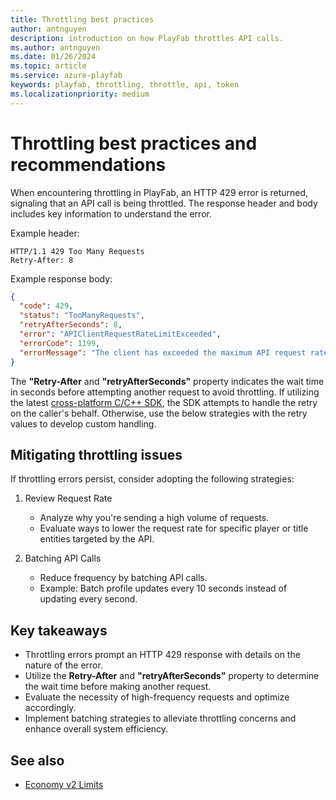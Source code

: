 ```yaml
---
title: Throttling best practices
author: antnguyen
description: introduction on how PlayFab throttles API calls.
ms.author: antnguyen
ms.date: 01/26/2024
ms.topic: article
ms.service: azure-playfab
keywords: playfab, throttling, throttle, api, token
ms.localizationpriority: medium
---
```


# Throttling best practices and recommendations
  
When encountering throttling in PlayFab, an HTTP 429 error is returned, signaling that an API call is being throttled. The response header and body includes key information to understand the error. 

Example header:
```http
HTTP/1.1 429 Too Many Requests
Retry-After: 8
```

Example response body:
```json
{ 
  "code": 429, 
  "status": "TooManyRequests", 
  "retryAfterSeconds": 8, 
  "error": "APIClientRequestRateLimitExceeded", 
  "errorCode": 1199, 
  "errorMessage": "The client has exceeded the maximum API request rate and is being throttled" 
} 
```

The **"Retry-After** and **"retryAfterSeconds"** property indicates the wait time in seconds before attempting another request to avoid throttling. If utilizing the latest [cross-platform C/C++ SDK](../../sdks/c/index.md), the SDK attempts to handle the retry on the caller's behalf. Otherwise, use the below strategies with the retry values to develop custom handling.

## Mitigating throttling issues

If throttling errors persist, consider adopting the following strategies: 

1. Review Request Rate
    * Analyze why you're sending a high volume of requests. 
    * Evaluate ways to lower the request rate for specific player or title entities targeted by the API. 

2. Batching API Calls
    * Reduce frequency by batching API calls. 
    * Example: Batch profile updates every 10 seconds instead of updating every second. 

## Key takeaways

* Throttling errors prompt an HTTP 429 response with details on the nature of the error. 
* Utilize the **Retry-After** and **"retryAfterSeconds"** property to determine the wait time before making another request. 
* Evaluate the necessity of high-frequency requests and optimize accordingly. 
* Implement batching strategies to alleviate throttling concerns and enhance overall system efficiency. 

## See also

* [Economy v2 Limits](../economy-v2/limits.md)
